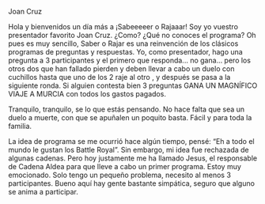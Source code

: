 Joan Cruz

Hola y bienvenidos un día más a ¡Sabeeeeer o Rajaaar! Soy yo vuestro presentador favorito Joan Cruz. ¿Como? ¿Qué no conoces el programa? Oh pues es muy sencillo, Saber o Rajar es una reinvención de los clásicos programas de preguntas y respuestas. Yo, como presentador, hago una pregunta a 3 participantes y el primero que responda... no gana... pero los otros dos que han fallado pierden y deben llevar a cabo un duelo con cuchillos hasta que uno de los 2 raje al otro , y después se pasa a la siguiente ronda. Si alguien contesta bien 3 preguntas GANA UN MAGNÍFICO VIAJE A MURCIA con todos los gastos pagados.

Tranquilo, tranquilo, se lo que estás pensando. No hace falta que sea un duelo a muerte, con que se apuñalen un poquito basta. Fácil y para toda la familia.

La idea de programa se me ocurrió hace algún tiempo, pensé: “Eh a todo el mundo le gustan los Battle Royal”. Sin embargo, mi idea fue rechazada de algunas cadenas. Pero hoy justamente me ha llamado Jesus, el responsable de Cadena Aldea para que lleve a cabo un primer programa. Estoy muy emocionado. Solo tengo un pequeño problema, necesito al menos 3 participantes. Bueno aquí hay gente bastante simpática, seguro que alguno se anima a participar.
